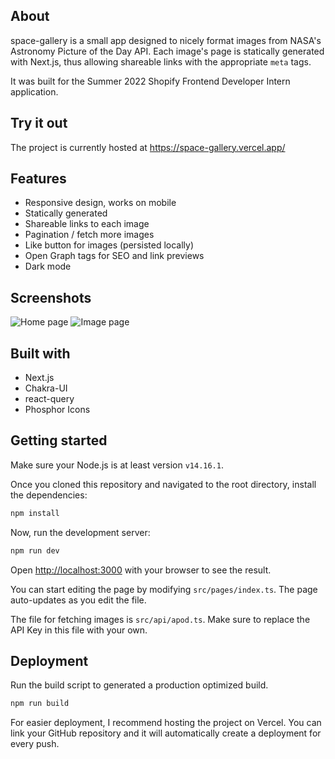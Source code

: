 ## About

space-gallery is a small app designed to nicely format images from NASA's Astronomy Picture of the Day API. Each image's page is statically generated with Next.js, thus allowing shareable links with the appropriate `meta` tags.

It was built for the Summer 2022 Shopify Frontend Developer Intern application.

## Try it out

The project is currently hosted at https://space-gallery.vercel.app/

## Features

- Responsive design, works on mobile
- Statically generated
- Shareable links to each image
- Pagination / fetch more images
- Like button for images (persisted locally)
- Open Graph tags for SEO and link previews
- Dark mode

## Screenshots
![Home page](https://i.imgur.com/pWJKMoq.png)
![Image page](https://i.imgur.com/lTIwdjZ.png)

## Built with

- Next.js
- Chakra-UI
- react-query
- Phosphor Icons

## Getting started

Make sure your Node.js is at least version `v14.16.1`.

Once you cloned this repository and navigated to the root directory, install the dependencies:

```bash
npm install
```

Now, run the development server:

```bash
npm run dev
```

Open [http://localhost:3000](http://localhost:3000) with your browser to see the result.

You can start editing the page by modifying `src/pages/index.ts`. The page auto-updates as you edit the file.

The file for fetching images is `src/api/apod.ts`. Make sure to replace the API Key in this file with your own.

## Deployment

Run the build script to generated a production optimized build.

```bash
npm run build
```

For easier deployment, I recommend hosting the project on Vercel. You can link your GitHub repository and it will automatically create a deployment for every push.
